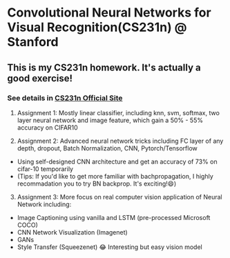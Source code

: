 # Convolutional Neural Networks for Visual Recognition(CS231n) @ Stanford
## This is my CS231n homework. It's actually a good exercise!
### See details in [CS231n Official Site](http://cs231n.stanford.edu/syllabus.html)
1. Assignment 1: Mostly linear classifier, including knn, svm, softmax, two layer neural network and image feature, which gain a 50% - 55% accuracy on CIFAR10

2. Assignment 2: Advanced neural network tricks including FC layer of any depth, dropout, Batch Normalization, CNN, Pytorch/Tensorflow
- Using self-designed CNN architecture and get an accuracy of 73% on cifar-10 temporarily
- (Tips: If you'd like to get more familiar with bachpropagation, I highly recommadation you to try BN backprop. It's exciting!:smile:) 

3. Assignment 3: More focus on real computer vision application of Neural Network including:
- Image Captioning using vanilla and LSTM (pre-processed Microsoft COCO)
- CNN Network Visualization (Imagenet)
- GANs
- Style Transfer (Squeezenet) :joy: Interesting but easy vision model 
